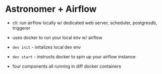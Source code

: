 # Astronomer + Airflow
- cli: run airflow locally w/ dedicated web server, scheduler, postgresdb, triggerer
- uses docker to run your local env w/ airflow
- `dev init` - initalizes local dev env
- `dev start` - instructs docker to spin up your airflow instance

- four components all running in diff docker containers